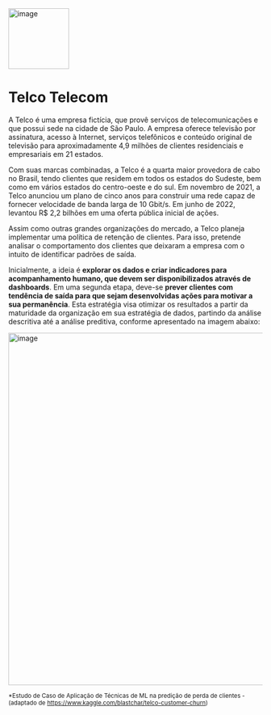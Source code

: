 
<img width="120" alt="image" src="https://user-images.githubusercontent.com/8959931/217653517-14726ac4-48f4-43fd-95f7-b3bff562fa20.png">

# Telco Telecom

A Telco é uma empresa fictícia, que provê serviços de telecomunicações e que possui sede na cidade de São Paulo. A empresa oferece televisão por assinatura, acesso à Internet, serviços telefônicos e conteúdo original de televisão para aproximadamente 4,9 milhões de clientes residenciais e empresariais em 21 estados.

Com suas marcas combinadas, a Telco é a quarta maior provedora de cabo no Brasil, tendo clientes que residem em todos os estados do Sudeste, bem como em vários estados do centro-oeste e do sul. Em novembro de 2021, a Telco anunciou um plano de cinco anos para construir uma rede capaz de fornecer velocidade de banda larga de 10 Gbit/s. Em junho de 2022, levantou R$ 2,2 bilhões em uma oferta pública inicial de ações.

Assim como outras grandes organizações do mercado, a Telco planeja implementar uma política de retenção de clientes. Para isso, pretende analisar o comportamento dos clientes que deixaram a empresa com o intuito de identificar padrões de saída. 

Inicialmente, a ideia é **explorar os dados e criar indicadores para acompanhamento humano, que devem ser disponibilizados através de dashboards**. Em uma segunda etapa, deve-se **prever clientes com tendência de saída para que sejam desenvolvidas ações para motivar a sua permanência**. Esta estratégia visa otimizar os resultados a partir da maturidade da organização em sua estratégia de dados, partindo da análise descritiva até a análise preditiva, conforme apresentado na imagem abaixo:

<img width="697" alt="image" src="https://user-images.githubusercontent.com/8959931/217652548-7c7038f8-4800-49fe-937c-37469ddf2e95.png">



<sub>*Estudo de Caso de Aplicação de Técnicas de ML na predição de perda de clientes - (adaptado de https://www.kaggle.com/blastchar/telco-customer-churn)</sub>



